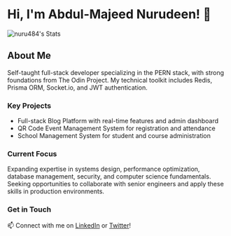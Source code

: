 # Hi, I'm Abdul-Majeed Nurudeen! 👋

![nuru484's Stats](https://github-readme-stats.vercel.app/api?username=nuru484&theme=vue-dark&show_icons=true&hide_border=true&count_private=true)

## About Me

Self-taught full-stack developer specializing in the PERN stack, with strong foundations from The Odin Project. My technical toolkit includes Redis, Prisma ORM, Socket.io, and JWT authentication.

### Key Projects

- Full-stack Blog Platform with real-time features and admin dashboard
- QR Code Event Management System for registration and attendance
- School Management System for student and course administration

### Current Focus

Expanding expertise in systems design, performance optimization, database management, security, and computer science fundamentals. Seeking opportunities to collaborate with senior engineers and apply these skills in production environments.

### Get in Touch

📫 Connect with me on [LinkedIn](https://www.linkedin.com/in/abdul-majeed-nurudeen-78266a182/) or [Twitter](https://twitter.com/ABDULMAJEEDNUR3)!

